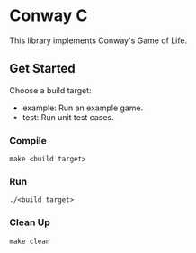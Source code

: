 # Conway C

This library implements Conway's Game of Life.

## Get Started

Choose a build target:
- example: Run an example game.
- test: Run unit test cases.

### Compile

```
make <build target>
```

### Run

```
./<build target>
```

### Clean Up

```
make clean
```
